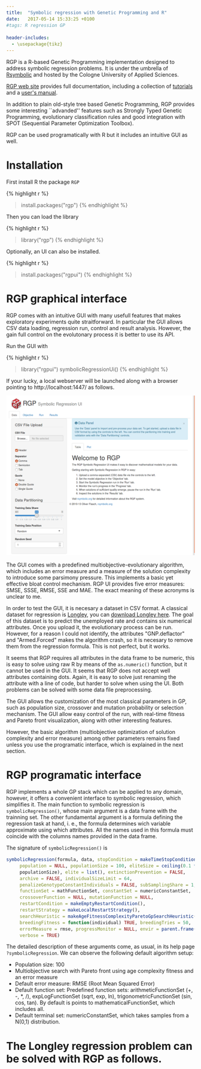 ```yaml
---
title:  "Symbolic regression with Genetic Programming and R"
date:   2017-05-14 15:33:25 +0100
#tags: R regression GP

header-includes:
  - \usepackage{tikz}
---
```


RGP is a R-based Genetic Programming implementation designed to address symbolic regression problems. It is under the umbrella of [Rsymbolic](http://rsymbolic.org/)  and hosted by the Cologne University of Applied Sciences.

[RGP web site](http://rsymbolic.org/projects/rgp) provides full documentation, including a collection of [tutorials](http://rsymbolic.org/projects/rgp/wiki/Tutorials) and a [user's manual](https://cran.r-project.org/web/packages/rgp/vignettes/rgp_introduction.pdf).

In addition to plain old-style tree based Genetic Programming, RGP provides some interesting ``advanded'' features such as Strongly Typed Genetic Programming, evolutionary classification rules and good integration with SPOT (Sequential Parameter Optimization Toolbox). 

RGP can be used programatically with R but it includes an intuitive GUI as well.

# Installation

First install R the package ``RGP``

{% highlight r %}
> install.packages("rgp")
{% endhighlight %}

Then you can load the library

{% highlight r %}
> library("rgp")
{% endhighlight %}

Optionally, an UI can also be installed.

{% highlight r %}
> install.packages("rgpui")
{% endhighlight %}

# RGP graphical interface

RGP comes with an intuitive GUI with many usefull features that makes exploratory experiments quite straitforward. In particular the GUI allows CSV data loading, regression run, control and result analysis. However, the gain full control on the evolutonary process it is better to use its API.

Run the GUI with

{% highlight r %}
> library("rgpui")
> symbolicRegressionUi()
{% endhighlight %}

If your lucky, a local webserver will be launched along with a browser pointing to http://localhost:1447/ as follows.

![RGPUi interface screenshot](rgpuiScreenshot.png)

The GUI comes with a predefined multiobjective-evolutionary algorithm, which includes an error measure and a measure of the solution complexity to introduce some parsimony pressure. This implements a basic yet effective bloat control mechanism. RGP UI provides five error measures: SMSE, SSSE, RMSE, SSE and MAE. The exact meaning of these acronyms is unclear to me.

In order to test the GUI, it is necesary a dataset in CSV format. A classical dataset for regression is [Longley](https://vincentarelbundock.github.io/Rdatasets/datasets.html), you can [download Longley here](longley.csv). The goal of this dataset is to predict the unemployed rate and contains six numerical attributes. Once you upload it, the evolutionary process can be run. However, for a reason I could not identify, the attributes "GNP.deflactor" and "Armed.Forced" makes the algorithm crash, so it is necesary to remove them from the regression formula. This is not perfect, but it works.

It seems that RGP requires all attributes in the data frame to be numeric, this is easy to solve using raw R by means of the ```as.numeric()``` function, but it cannot be used in the GUI. It seems that RGP does not accept well attributes containing dots. Again, it is easy to solve just renaming the attribute with a line of code, but harder to solve when using the UI. Both problems can be solved with some data file preprocessing. 

The GUI allows the customization of the most classical parameters in GP, such as population size, crossover and mutation probability or selection mechanism. The GUI allow easy control of the run, with real-time fitness and Pareto front visualization, along with other interesting features.

However, the basic algorithm (multiobjective optimization of solution complexity and error measure) among other parameters remains fixed unless you use the programatic interface, which is explained in the next section.

# RGP programatic interface
RGP implements a whole GP stack which can be applied to any domain, however, it offers a convenient interface to symbolic regression, which simplifies it. The main function to symbolic regression is ```symbolicRegression()```, whose main argument is a data frame with the trainning set. The other fundamental argument is a formula defining the regression task at hand, i. e., the formula determines wich variable approximate using which attributes. All the names used in this formula must coincide with the columns names provided in the data frame.

The signature of ```symbolicRegression()``` is

~~~ R
symbolicRegression(formula, data, stopCondition = makeTimeStopCondition(5),
     population = NULL, populationSize = 100, eliteSize = ceiling(0.1 *
     populationSize), elite = list(), extinctionPrevention = FALSE,
     archive = FALSE, individualSizeLimit = 64,
     penalizeGenotypeConstantIndividuals = FALSE, subSamplingShare = 1,
     functionSet = mathFunctionSet, constantSet = numericConstantSet,
     crossoverFunction = NULL, mutationFunction = NULL,
     restartCondition = makeEmptyRestartCondition(),
     restartStrategy = makeLocalRestartStrategy(),
     searchHeuristic = makeAgeFitnessComplexityParetoGpSearchHeuristic(),
     breedingFitness = function(individual) TRUE, breedingTries = 50,
     errorMeasure = rmse, progressMonitor = NULL, envir = parent.frame(),
     verbose = TRUE)
~~~

The detailed description of these arguments come, as usual, in its help page ```?symbolicRegression```. We can observe the following default algorithm setup:

* Population size: 100
* Multiobjective search with Pareto front using age complexity fitness and an error measure
* Default error measure: RMSE (Root Mean Squared Error)
* Default function set: Predefined function sets: arithmeticFunctionSet (+, -, *, /), expLogFunctionSet (sqrt, exp, ln), trigonometricFunctionSet (sin, cos, tan). By default is points to mathematicalFunctionSet, which includes all.
* Default terminal set: numericConstantSet, which takes samples from a N(0,1) distribution.

# The Longley regression problem can be solved with RGP as follows.

